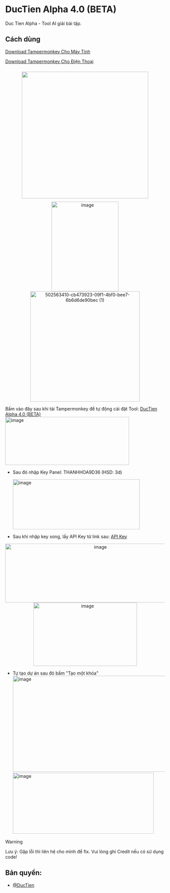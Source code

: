# DucTien Alpha 4.0 (BETA)
Duc Tien Alpha - Tool AI giải bài tập.

## **Cách dùng**

[Download Tampermonkey Cho Máy Tính](https://chromewebstore.google.com/detail/tampermonkey/dhdgffkkebhmkfjojejmpbldmpobfkfo)

[Download Tampermonkey Cho Điện Thoại](https://chromewebstore.google.com/detail/tampermonkey/dhdgffkkebhmkfjojejmpbldmpobfkfo)

<p align="center">
  <img src="https://media.discordapp.net/attachments/1395951471140278455/1428711199184519239/image.png?ex=68f37e7e&is=68f22cfe&hm=665743c875b3e872942067799390da1932c6db7ec934e99f77fa307e0576505d&=&format=webp&quality=lossless" width="400" style="margin: 10px;">
  <img width="212" height="283" alt="image" src="https://github.com/user-attachments/assets/d72b97b7-bcf1-47ed-81e7-dd670a790477" />
<img width="346" height="348" alt="502563410-cb473923-09f1-4bf0-bee7-6b6d6de90bec (1)" src="https://github.com/user-attachments/assets/2e5e158e-905b-4834-92b0-8f1b44fdf88f" />
  
Bấm vào đây sau khi tải Tampermonkey để tự động cài đặt Tool: [DucTien Alpha 4.0 (BETA)](https://raw.githubusercontent.com/ductienalpha/DucTienAlpha4.0/main/tampermonkey.user.js)
<img width="391" height="152" alt="image" src="https://github.com/user-attachments/assets/dd676010-fee8-4385-8082-0f202ce6a22e" />


- Sau đó nhập Key Panel: THANHHOA9D36 (HSD: 3d)
  
  <img width="401" height="158" alt="image" src="https://github.com/user-attachments/assets/a301e028-94f4-4155-99f1-f9acb756be35" />

- Sau khi nhập key xong, lấy API Key từ link sau: [API Key](https://aistudio.google.com/app/apikey)
<p align="center">
  <img width="585" height="186" alt="image" src="https://github.com/user-attachments/assets/789e8fd7-9862-433c-a7aa-6aa2746fe1a2" />
  <img width="327" height="200" alt="image" src="https://github.com/user-attachments/assets/d4c19c77-c8b0-487a-a1ca-97c0463ae374" />

  - Tự tạo dự án sau đó bấm "Tạo một khóa"
    <img width="534" height="303" alt="image" src="https://github.com/user-attachments/assets/f9971567-e447-4914-99ee-7511cb843018" />
    <img width="445" height="192" alt="image" src="https://github.com/user-attachments/assets/630879d6-4cb7-437f-a85b-dfa64fe63a0c" />





> [!WARNING]
Lưu ý: Gặp lỗi thì liên hệ cho mình để fix. Vui lòng ghi Credit nếu có sử dụng code!

 ## Bản quyền:
- [@DucTien](https://www.facebook.com/profile.php?id=61577305401386)



